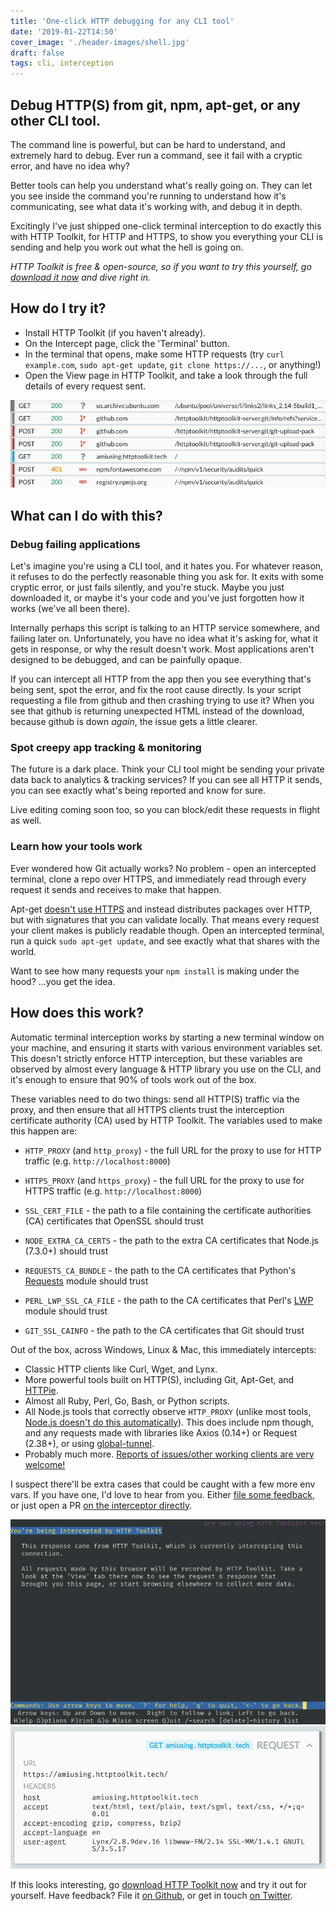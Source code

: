 ```yaml
---
title: 'One-click HTTP debugging for any CLI tool'
date: '2019-01-22T14:50'
cover_image: './header-images/shell.jpg'
draft: false
tags: cli, interception
---
```


## Debug HTTP(S) from git, npm, apt-get, or any other CLI tool.

The command line is powerful, but can be hard to understand, and extremely hard to debug. Ever run a command, see it fail with a cryptic error, and have no idea why?

Better tools can help you understand what's really going on. They can let you see inside the command you're running to understand how it's communicating, see what data it's working with, and debug it in depth.

Excitingly I've just shipped one-click terminal interception to do exactly this with HTTP Toolkit, for HTTP and HTTPS, to show you everything your CLI is sending and help you work out what the hell is going on.

_HTTP Toolkit is free & open-source, so if you want to try this yourself, go [download it now](/) and dive right in._

## How do I try it?

- Install HTTP Toolkit (if you haven't already).
- On the Intercept page, click the 'Terminal' button.
- In the terminal that opens, make some HTTP requests (try `curl example.com`, `sudo apt-get update`, `git clone https://...`, or anything!)
- Open the View page in HTTP Toolkit, and take a look through the full details of every request sent.

![A series of requests from an intercepted terminal](./terminal-requests.png)

## What can I do with this?

### Debug failing applications

Let's imagine you're using a CLI tool, and it hates you. For whatever reason, it refuses to do the perfectly reasonable thing you ask for. It exits with some cryptic error, or just fails silently, and you're stuck. Maybe you just downloaded it, or maybe it's your code and you've just forgotten how it works (we've all been there).

Internally perhaps this script is talking to an HTTP service somewhere, and failing later on. Unfortunately, you have no idea what it's asking for, what it gets in response, or why the result doesn't work. Most applications aren't designed to be debugged, and can be painfully opaque.

If you can intercept all HTTP from the app then you see everything that's being sent, spot the error, and fix the root cause directly. Is your script requesting a file from github and then crashing trying to use it? When you see that github is returning unexpected HTML instead of the download, because github is down _again_, the issue gets a little clearer.

### Spot creepy app tracking & monitoring

The future is a dark place. Think your CLI tool might be sending your private data back to analytics & tracking services? If you can see all HTTP it sends, you can see exactly what's being reported and know for sure.

Live editing coming soon too, so you can block/edit these requests in flight as well.

### Learn how your tools work

Ever wondered how Git actually works? No problem - open an intercepted terminal, clone a repo over HTTPS, and immediately read through every request it sends and receives to make that happen.

Apt-get [doesn't use HTTPS](https://whydoesaptnotusehttps.com) and instead distributes packages over HTTP, but with signatures that you can validate locally. That means every request your client makes is publicly readable though. Open an intercepted terminal, run a quick `sudo apt-get update`, and see exactly what that shares with the world.

Want to see how many requests your `npm install` is making under the hood? ...you get the idea.

## How does this work?

Automatic terminal interception works by starting a new terminal window on your machine, and ensuring it starts with various environment variables set. This doesn't strictly enforce HTTP interception, but these variables are observed by almost every language & HTTP library you use on the CLI, and it's enough to ensure that 90% of tools work out of the box.

These variables need to do two things: send all HTTP(S) traffic via the proxy, and then ensure that all HTTPS clients trust the interception certificate authority (CA) used by HTTP Toolkit. The variables used to make this happen are:

- `HTTP_PROXY` (and `http_proxy`) - the full URL for the proxy to use for HTTP traffic (e.g. `http://localhost:8000`)
- `HTTPS_PROXY` (and `https_proxy`) - the full URL for the proxy to use for HTTPS traffic (e.g. `http://localhost:8000`)

- `SSL_CERT_FILE` - the path to a file containing the certificate authorities (CA) certificates that OpenSSL should trust
- `NODE_EXTRA_CA_CERTS` - the path to the extra CA certificates that Node.js (7.3.0+) should trust
- `REQUESTS_CA_BUNDLE` - the path to the CA certificates that Python's [Requests](http://docs.python-requests.org/en/master/) module should trust
- `PERL_LWP_SSL_CA_FILE` - the path to the CA certificates that Perl's [LWP](https://metacpan.org/pod/LWP) module should trust
- `GIT_SSL_CAINFO` - the path to the CA certificates that Git should trust

Out of the box, across Windows, Linux & Mac, this immediately intercepts:

- Classic HTTP clients like Curl, Wget, and Lynx.
- More powerful tools built on HTTP(S), including Git, Apt-Get, and [HTTPie](https://httpie.org/).
- Almost all Ruby, Perl, Go, Bash, or Python scripts.
- All Node.js tools that correctly observe `HTTP_PROXY` (unlike most tools, [Node.js doesn't do this automatically](https://github.com/nodejs/node/issues/15620)). This does include npm though, and any requests made with libraries like Axios (0.14+) or Request (2.38+), or using [global-tunnel](https://github.com/np-maintain/global-tunnel).
- Probably much more. [Reports of issues/other working clients are very welcome!](https://github.com/httptoolkit/httptoolkit/issues/new/choose)

I suspect there'll be extra cases that could be caught with a few more env vars. If you have one, I'd love to hear from you. Either [file some feedback](https://github.com/httptoolkit/httptoolkit/issues/new/choose), or just open a PR [on the interceptor directly](https://github.com/httptoolkit/httptoolkit-server/blob/v0.1.3/src/interceptors/fresh-terminal.ts#L91-L110).

![A Lynx browser window being intercepted](./lynx-interception.png)
![The HTTP Toolkit view of intercepted Lynx traffic](./lynx-intercepted.png)

If this looks interesting, go [download HTTP Toolkit now](/) and try it out for yourself. Have feedback? File it [on Github](https://github.com/httptoolkit/httptoolkit/issues/new/choose), or get in touch [on Twitter](https://twitter.com/httptoolkit).
